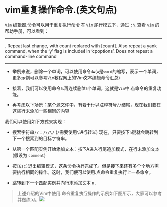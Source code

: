 # vim重复操作命令.(英文句点)
`Vim` 编辑器.命令可以用于重复执行命令
在 `Vim` 尾行模式下，通过 `:h.`查看 `vim` 的帮助手册，可以看到：

-----------
. Repeat last change, with count replaced with [count]. Also repeat a yank command, when the ‘y’ flag is included in ‘cpoptions’. Does not repeat a command-line command

-----------

- 举例来说，删除一个单词，可以使用命令`dw`(`w`是`word`的缩写，表示一个单词，更多示例可以参考`Vim`教程网上的Vim文本编辑命令汇总)

- 接着，我们可以使用命令`5`.再连续删除`5`个单词，这就是`Vim`中.点命令的重复功能。

- 再考虑以下场景：某个源文件中，有若干行以注释符号`//`结尾，现在我们要在这些行末添加一些相同的内容

我们可以使用如下方式来实现：

- 搜索字符串`//`：`/\/\/` (`/`需要使用`\`进行转义)
现在，只要按下`n`键就会跳转到下一个搜索到的目标字符串。

- 从第一个匹配实例开始添加文本：按下A进入行尾追加模式，在行末添加文本 (假设为 `comment`)
- 按`[Esc]`退出编辑模式，这条命令执行完成了。但是接下来还有多个个地方需要执行相同的操作。这时，我们便可以使用.点命令重复执行上一条命令。
- 跳转到下一个匹配实例并向行末添加文本 `n.`
> 上述介绍的Vim中使用.命令重复执行操作的示例如下图所示，大家可以参考并做练习。![](https://gitee.com/zr001/writeimges/raw/master/images/691e0c29gy1fn2r3n4lvxg20kz0ftmyw.gif)